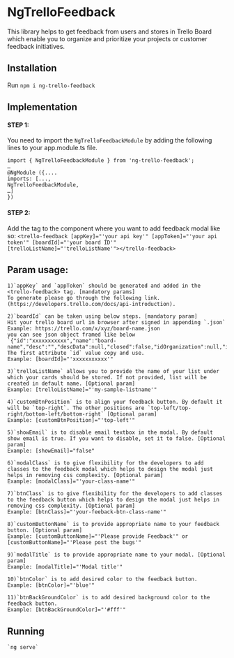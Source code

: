 # NgTrelloFeedback

This library helps to get feedback from users and stores in Trello Board which enable you to organize and prioritize your projects or customer feedback initiatives.

## Installation

Run `npm i ng-trello-feedback`

## Implementation

#### STEP 1:
You need to import the `NgTrelloFeedbackModule` by adding the following lines to your app.module.ts file.
```
import { NgTrelloFeedbackModule } from 'ng-trello-feedback';
…
@NgModule ({....
imports: [...,
NgTrelloFeedbackModule,
…]
})
```

#### STEP 2:
Add the <trello-feedback> tag to the component where you want to add feedback modal like so:
    ```<trello-feedback [appKey]="'your api key'" [appToken]="'your api token'" [boardId]="'your board ID'" [trelloListName]="'trelloListName'"></trello-feedback>```

## Param usage:

    1)`appKey` and `appToken` should be generated and added in the <trello-feedback> tag. [mandatory params]
    To generate please go through the following link.(https://developers.trello.com/docs/api-introduction).

    2)`boardId` can be taken using below steps. [mandatory param]
    Hit your trello board url in browser after signed in appending `.json`
    Example: https://trello.com/x/xyz/board-name.json
    you can see json object framed like below
    `{"id":"xxxxxxxxxxx","name":"board-name","desc":"","descData":null,"closed":false,"idOrganization":null,"idEnterprise":null........`
    The first attribute `id` value copy and use.
    Example: [boardId]="'xxxxxxxxxxx'"

    3)`trelloListName` allows you to provide the name of your list under which your cards should be stored. If not provided, list will be created in default name. [Optional param]
    Example: [trelloListName]="'my-sample-listname'"

    4)`customBtnPosition` is to align your feedback button. By default it will be `top-right`. The other positions are `top-left/top-right/bottom-left/bottom-right` [Optional param]
    Example: [customBtnPosition]="'top-left'" 

    5)`showEmail` is to disable email textbox in the modal. By default show email is true. If you want to disable, set it to false. [Optional param]
    Example: [showEmail]="false"

    6)`modalClass` is to give flexibility for the developers to add classes to the feedback modal which helps to design the modal just helps in removing css complexity. [Optional param]
    Example: [modalClass]="'your-class-name'"

    7)`btnClass` is to give flexibility for the developers to add classes to the feedback button which helps to design the modal just helps in removing css complexity. [Optional param]
    Example: [btnClass]="'your-feeback-btn-class-name'"

    8)`customButtonName` is to provide appropriate name to your feedback button. [Optional param]
    Example: [customButtonName]="'Please provide Feedback'" or [customButtonName]="'Please post the bugs'"

    9)`modalTitle` is to provide appropriate name to your modal. [Optional param]
    Example: [modalTitle]="'Modal title'"

    10)`btnColor` is to add desired color to the feedback button.
    Example: [btnColor]="'blue'"

    11)`btnBackGroundColor` is to add desired background color to the feedback button.
    Example: [btnBackGroundColor]="'#fff'"

## Running 
    `ng serve`
